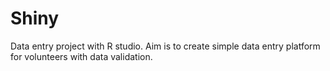 # Shiny
Data entry project with R studio. Aim is to create simple data entry platform for volunteers with data validation.
